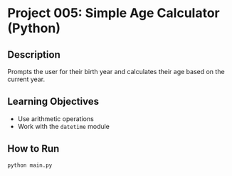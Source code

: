 # Project 005: Simple Age Calculator (Python)

## Description
Prompts the user for their birth year and calculates their age based on the current year.

## Learning Objectives
- Use arithmetic operations
- Work with the `datetime` module

## How to Run
```
python main.py
```
